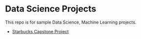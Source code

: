 # Data Science Projects
This repo is for sample Data Science, Machine Learning projects.
* [Starbucks Capstone Project](https://github.com/speQtrum/Startbucks-capstone-project)
